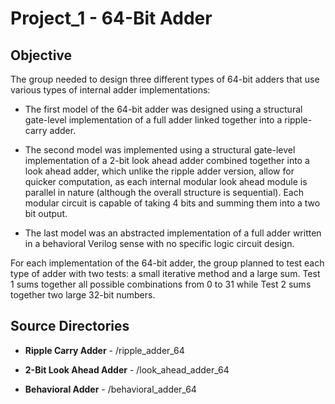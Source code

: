 # Project_1 - 64-Bit Adder

## Objective

The group needed to design three different types of 64-bit adders that use various types of internal adder implementations:

- The first model of the 64-bit adder was designed using a structural gate-level implementation of a full adder linked together into a ripple-carry adder. 

- The second model was implemented using a structural gate-level implementation of a 2-bit look ahead adder combined together into a look ahead adder, which unlike the ripple adder version, allow for quicker computation, as each internal modular look ahead module is parallel in nature (although the overall structure is sequential). Each modular circuit is capable of taking 4 bits and summing them into a two bit output. 

- The last model was an abstracted implementation of a full adder written in a behavioral Verilog sense with no specific logic circuit design. 

For each implementation of the 64-bit adder, the group planned to test each type of adder with two tests: a small iterative method and a large sum. Test 1 sums together all possible combinations from 0 to 31 while Test 2 sums together two large 32-bit numbers. 

## Source Directories

- **Ripple Carry Adder** - /ripple_adder_64

- **2-Bit Look Ahead Adder** - /look_ahead_adder_64

- **Behavioral Adder** - /behavioral_adder_64
